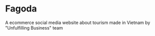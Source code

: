# Fagoda
A ecommerce social media website about tourism made in Vietnam by "Unfulfilling Business" team
